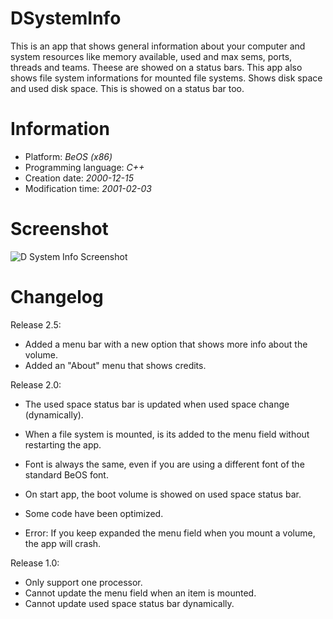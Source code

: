 # DSystemInfo #

This is an app that shows general information about your computer and system resources like memory available, used and max sems, ports, threads and teams. Theese are showed on a status bars. This app also shows file system informations for mounted file systems. Shows disk space and used disk space. This is showed on a status bar too.

# Information #

 - Platform: _BeOS (x86)_
 - Programming language: _C++_
 - Creation date: _2000-12-15_
 - Modification time: _2001-02-03_

# Screenshot #

![D System Info Screenshot](https://raw.github.com/diegolagoglez/DSystemInfo/master/art/dsysteminfo.jpg "D System Info Screenshot")

# Changelog #

Release 2.5:
 - Added a menu bar with a new option that shows more info about the volume.
 - Added an "About" menu that shows credits.

Release 2.0:
 - The used space status bar is updated when used space change (dynamically).
 - When a file system is mounted, is its added to the menu field without restarting the app.
 - Font is always the same, even if you are using a different font of the standard BeOS font.
 - On start app, the boot volume is showed on used space status bar.
 - Some code have been optimized.

 - Error: If you keep expanded the menu field when you mount a volume, the app will crash.

Release 1.0:
 - Only support one processor.
 - Cannot update the menu field when an item is mounted.
 - Cannot update used space status bar dynamically.

